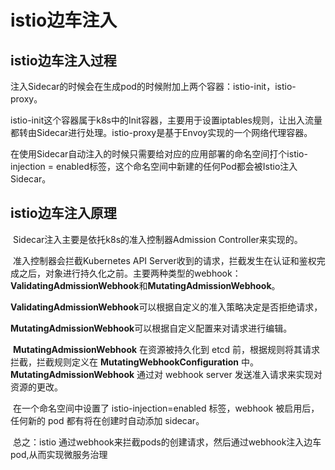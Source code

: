 # istio边车注入

## istio边车注入过程

​	注入Sidecar的时候会在生成pod的时候附加上两个容器：istio-init，istio-proxy。

​	istio-init这个容器属于k8s中的Init容器，主要用于设置iptables规则，让出入流量都转由Sidecar进行处理。istio-proxy是基于Envoy实现的一个网络代理容器。

​	在使用Sidecar自动注入的时候只需要给对应的应用部署的命名空间打个istio-injection = enabled标签，这个命名空间中新建的任何Pod都会被Istio注入Sidecar。

## istio边车注入原理

​	Sidecar注入主要是依托k8s的准入控制器Admission Controller来实现的。

​	准入控制器会拦截Kubernetes API Server收到的请求，拦截发生在认证和鉴权完成之后，对象进行持久化之前。主要两种类型的webhook：**ValidatingAdmissionWebhook**和**MutatingAdmissionWebhook**。

​	**ValidatingAdmissionWebhook**可以根据自定义的准入策略决定是否拒绝请求，

​	**MutatingAdmissionWebhook**可以根据自定义配置来对请求进行编辑。

​	**MutatingAdmissionWebhook** 在资源被持久化到 etcd 前，根据规则将其请求拦截，拦截规则定义在 **MutatingWebhookConfiguration** 中。**MutatingAdmissionWebhook** 通过对 webhook server 发送准入请求来实现对资源的更改。

​	在一个命名空间中设置了 istio-injection=enabled 标签，webhook 被启用后，任何新的 pod 都有将在创建时自动添加 sidecar。

​	总之：istio 通过webhook来拦截pods的创建请求，然后通过webhook注入边车pod,从而实现微服务治理


